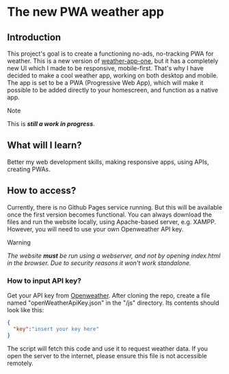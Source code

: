 # The new PWA weather app
## Introduction
This project's goal is to create a functioning no-ads, no-tracking PWA for weather. This is a new version of [weather-app-one](https://github.com/Qubi-B/weather-app-one), but it has a completely new UI which I made to be responsive, mobile-first.
That's why I have decided to make a cool weather app, working on both desktop and mobile. 
The app is set to be a PWA (Progressive Web App), which will make it possible to be added directly to your homescreen, and function as a native app. 

> [!NOTE]
> This is _**still a work in progress**_.

## What will I learn?
Better my web development skills, making responsive apps, using APIs, creating PWAs.

## How to access?
Currently, there is no Github Pages service running. But this will be available once the first version becomes functional.
You can always download the files and run the website locally, using Apache-based server, e.g. XAMPP. However, you will need to use your own Openweather API key.

> [!WARNING]
> _The website **must** be run using a webserver, and not by opening index.html in the browser. Due to security reasons it won't work standalone._

### How to input API key?
Get your API key from [Openweather](https://openweathermap.org/). 
After cloning the repo, create a file named "openWeatherApiKey.json" in the "/js" directory.
Its contents should look like this:
```json
{
  "key":"insert your key here"
}
```
The script will fetch this code and use it to request weather data. If you open the server to the internet, please ensure this file is not accessible remotely.

